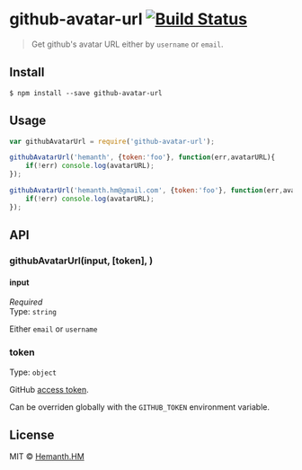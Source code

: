 # github-avatar-url [![Build Status](https://travis-ci.org/hemanth/github-avatar-url.svg?branch=master)](https://travis-ci.org/hemanth/github-avatar-url)

> Get github's avatar URL either by `username` or `email`.


## Install

```
$ npm install --save github-avatar-url
```


## Usage

```js
var githubAvatarUrl = require('github-avatar-url');

githubAvatarUrl('hemanth', {token:'foo'}, function(err,avatarURL){
	if(!err) console.log(avatarURL);
});

githubAvatarUrl('hemanth.hm@gmail.com', {token:'foo'}, function(err,avatarURL){
	if(!err) console.log(avatarURL);
});
```


## API

### githubAvatarUrl(input, [token], <cb>)

#### input

*Required*  
Type: `string`

Either `email` or `username`

### token

Type: `object`

GitHub [access token](https://github.com/settings/tokens/new).

Can be overriden globally with the `GITHUB_TOKEN` environment variable.


## License

MIT © [Hemanth.HM](http://h3manth.com)
